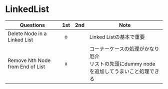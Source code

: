 # LinkedList

| Questions                        | 1st  | 2nd  | Note                                                         |
| -------------------------------- | :--: | :--: | ------------------------------------------------------------ |
| Delete Node in a Linked List     |  o   |      | Linked Listの基本で重要                                      |
| Remove Nth Node from End of List |  x   |      | コーナーケースの処理がかなり厄介<br />リストの先頭にdummy nodeを追加してうまいこと処理できる |

